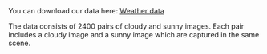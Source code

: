 
<html>
<head>
<meta charset="utf-8">
You can download our data here: <a href="https://portland-my.sharepoint.com/:u:/g/personal/yaodonghe2-c_ad_cityu_edu_hk/EdvynnO80YdEomlnM9NsRo8BZm2lg_eB6dZ1TTXTav-kyg?e=izHEFd">Weather data</a>
  
The data consists of 2400 pairs of cloudy and sunny images. Each pair includes a cloudy image and a sunny image which are captured in the same scene.

